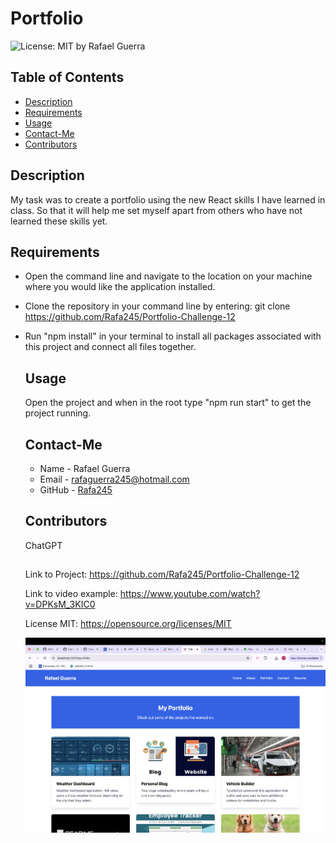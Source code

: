 # Portfolio
  ![License: MIT](https://img.shields.io/badge/License-MIT-yellow.svg)
  by Rafael Guerra
  ## Table of Contents
  * [Description](#description)
  * [Requirements](#requirements)
  * [Usage](#usage)
  * [Contact-Me](#contact-me)
  * [Contributors](#contributors)
  ## Description
  My task was to create a portfolio using the new React skills I have learned in class. So that it will help me set myself apart from others who have not learned these skills yet.
  ## Requirements
  * Open the command line and navigate to the location on your machine where you would like the application installed.
* Clone the repository in your command line by entering: git clone https://github.com/Rafa245/Portfolio-Challenge-12
* Run "npm install" in your terminal to install all packages associated with this project and connect all files together.
  ## Usage
  Open the project and when in the root type "npm run start" to get the project running.
  ## Contact-Me
  * Name - Rafael Guerra
  * Email - rafaguerra245@hotmail.com
  * GitHub - [Rafa245](https://github.com/Rafa245)
  ## Contributors
  ChatGPT
  ##
  Link to Project: https://github.com/Rafa245/Portfolio-Challenge-12

  Link to video example: https://www.youtube.com/watch?v=DPKsM_3KIC0

  License MIT: https://opensource.org/licenses/MIT
  
  ![alt text](<public/Screen Shot .jpg>)